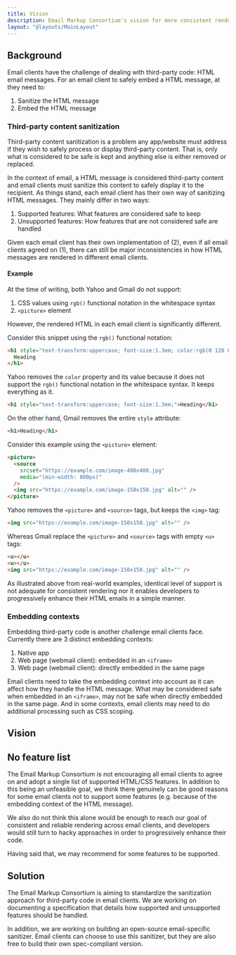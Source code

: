 ```yaml
---
title: Vision
description: Email Markup Consortium's vision for more consistent rendering in email clients.
layout: "@layouts/MainLayout"
---
```


## Background

Email clients have the challenge of dealing with third-party code: HTML email messages. For an email client to safely embed a HTML message, at they need to:

1. Sanitize the HTML message
2. Embed the HTML message

### Third-party content sanitization

Third-party content sanitization is a problem any app/website must address if they wish to safely process or display third-party content. That is, only what is considered to be safe is kept and anything else is either removed or replaced.

In the context of email, a HTML message is considered third-party content and email clients must sanitize this content to safely display it to the recipient. As things stand, each email client has their own way of sanitizing HTML messages. They mainly differ in two ways:

1. Supported features: What features are considered safe to keep
2. Unsupported features: How features that are not considered safe are handled

Given each email client has their own implementation of (2), even if all email clients agreed on (1), there can still be major inconsistencies in how HTML messages are rendered in different email clients.

#### Example

At the time of writing, both Yahoo and Gmail do not support:

1. CSS values using `rgb()` functional notation in the whitespace syntax
2. `<picture>` element

However, the rendered HTML in each email client is significantly different.

Consider this snippet using the `rgb()` functional notation:

```html
<h1 style="text-transform:uppercase; font-size:1.3em; color:rgb(0 128 0 / .8);">
  Heading
</h1>
```

Yahoo removes the `color` property and its value because it does not support the `rgb()` functional notation in the whitespace syntax. It keeps everything as it.

```html
<h1 style="text-transform:uppercase; font-size:1.3em;">Heading</h1>
```

On the other hand, Gmail removes the entire `style` attribute:

```html
<h1>Heading</h1>
```

Consider this example using the `<picture>` element:

```html
<picture>
  <source
    srcset="https://example.com/image-400x400.jpg"
    media="(min-width: 800px)"
  />
  <img src="https://example.com/image-150x150.jpg" alt="" />
</picture>
```

Yahoo removes the `<picture>` and `<source>` tags, but keeps the `<img>` tag:

```html
<img src="https://example.com/image-150x150.jpg" alt="" />
```

Whereas Gmail replace the `<picture>` and `<source>` tags with empty `<u>` tags:

```html
<u></u>
<u></u>
<img src="https://example.com/image-150x150.jpg" alt="" />
```

As illustrated above from real-world examples, identical level of support is not adequate for consistent rendering nor it enables developers to progressively enhance their HTML emails in a simple manner.

### Embedding contexts

Embedding third-party code is another challenge email clients face. Currently there are 3 distinct embedding contexts:

1. Native app
2. Web page (webmail client): embedded in an `<iframe>`
3. Web page (webmail client): directly embedded in the same page

Email clients need to take the embedding context into account as it can affect how they handle the HTML message. What may be considered safe when embedded in an `<iframe>`, may not be safe when directly embedded in the same page. And in some contexts, email clients may need to do additional processing such as CSS scoping.

## Vision

## No feature list

The Email Markup Consortium is not encouraging all email clients to agree on and adopt a single list of supported HTML/CSS features. In addition to this being an unfeasible goal, we think there genuinely can be good reasons for some email clients not to support some features (e.g. because of the embedding context of the HTML message).

We also do not think this alone would be enough to reach our goal of consistent and reliable rendering across email clients, and developers would still turn to hacky approaches in order to progressively enhance their code.

Having said that, we may recommend for some features to be supported.

## Solution

The Email Markup Consortium is aiming to standardize the sanitization approach for third-party code in email clients. We are working on documenting a specification that details how supported and unsupported features should be handled.

In addition, we are working on building an open-source email-specific sanitizer. Email clients can choose to use this sanitizer, but they are also free to build their own spec-compliant version.